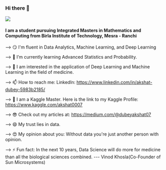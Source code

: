 ### Hi there 👋
<IMG src="https://media0.giphy.com/media/CVtNe84hhYF9u/giphy.gif?cid=ecf05e47qc0sotr7gpdlmv194xzskb0ct4ryut4pw63s37qy&rid=giphy.gif">


#### I am a student pursuing Integrated Masters in Mathematics and Computing from Birla Institute of Technology, Mesra - Ranchi



--> 😏 I'm fluent in Data Analytics, Machine Learning, and Deep Learning

--> 🌱 I’m currently learning Advanced Statistics and Probability.

--> 🧐 I am interested in the application of Deep Learning and Machine Learning in the field of medicine.

--> 📫 How to reach me: LinkedIn: https://www.linkedin.com/in/akshat-dubey-5983b2185/

--> 🤯 I am a Kaggle Master. Here is the link to my Kaggle Profile: https://www.kaggle.com/akshat0007

--> 😎 Check out my articles at: https://medium.com/@dubeyakshat07

--> 😄 My trust lies in data.

--> 😍 My opinion about you: Without data you're just another person with opinion.

--> ⚡ Fun fact: In the next 10 years, Data Science will do more for medicine than all the biological sciences combined. --- Vinod Khosla(Co-Founder of Sun Microsystems) 

